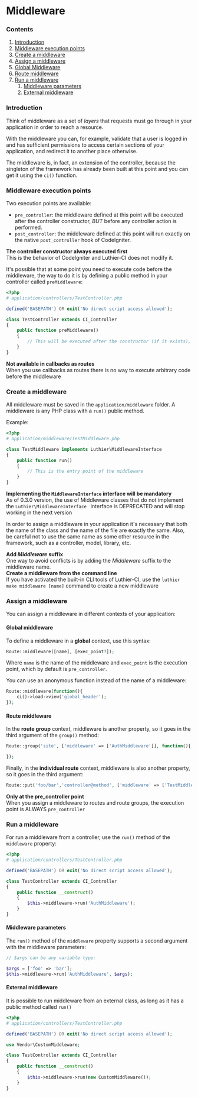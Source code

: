[//]: # ([author] Anderson Salas, translated by Julio Cedeño)
[//]: # ([meta_description] Explore the concept of Middleware that Luthier-CI introduces into your CodeIgniter applications and learn to use it with practical examples)

# Middleware

### Contents

1. [Introduction](#introduction)
2. [Middleware execution points](#middleware-execution-points)
3. [Create a middleware](#create-a-middleware)
4. [Assign a middleware](#assign-a-middleware)
  1. [Global Middleware](#global-middleware)
  2. [Route middleware](#route-middleware)
5. [Run a middleware](#run-a-middleware)
    1. [Middleware parameters](#middleware-parameters)
    2. [External middleware](#external-middleware)

### <a name="introduction"></a> Introduction

Think of middleware as a set of _layers_ that requests must go through in your application in order to reach a resource.

With the middleware you can, for example, validate that a user is logged in and has sufficient permissions to access certain sections of your application, and redirect it to another place otherwise.

The middleware is, in fact, an extension of the controller, because the singleton of the framework has already been built at this point and you can get it using the `ci()` function.

### <a name="middleware-execution-points"></a> Middleware execution points

Two execution points are available:

* `pre_controller`: the middleware defined at this point will be executed after the controller constructor, _BUT_ before any controller action is performed.
* `post_controller`: the middleware defined at this point will run exactly on the native `post_controller` hook of CodeIgniter.

<div class="alert alert-warning">
    <i class="fa fa-warning" aria-hidden="true"></i>
    <strong>The controller constructor always executed first</strong>
    <br />
    This is the behavior of CodeIgniter and Luthier-CI does not modify it.
</div>

It's possible that at some point you need to execute code before the middleware, the way to do it is by defining a public method in your controller called `preMiddleware`:

```php
<?php
# application/controllers/TestController.php

defined('BASEPATH') OR exit('No direct script access allowed');

class TestController extends CI_Controller
{
    public function preMiddleware()
    {
        // This will be executed after the constructor (if it exists), but before the middleware
    }
}
```

<div class="alert alert-warning">
    <i class="fa fa-warning" aria-hidden="true"></i>
    <strong>Not available in callbacks as routes</strong>
    <br />
    When you use callbacks as routes there is no way to execute arbitrary code before the middleware
</div>

### <a name="create-a-middleware"></a> Create a middleware

All middleware must be saved in the `application/middleware` folder. A middleware is any PHP class with a `run()` public method.

Example:

```php
<?php
# application/middleware/TestMiddleware.php

class TestMiddleware implements Luthier\MiddlewareInterface
{
    public function run()
    {
        // This is the entry point of the middleware
    }
}
```

<div class="alert alert-warning">
    <i class="fa fa-warning" aria-hidden="true"></i>
    <strong>Implementing the <code>MiddlewareInterface</code> interface will be mandatory</strong>
    <br />
    As of 0.3.0 version, the use of Middleware classes that do not implement the <code>Luthier\MiddlewareInterface </code> interface is DEPRECATED and will stop working in the next version</div>

In order to assign a middleware in your application it's necessary that both the name of the class and the name of the file are exactly the same. Also, be careful not to use the same name as some other resource in the framework, such as a controller, model, library, etc.

<div class="alert alert-success">
    <i class="fa fa-check" aria-hidden="true"></i>
    <strong>Add <em>Middleware</em> suffix</strong>
    <br />
    One way to avoid conflicts is by adding the <em>Middleware</em> suffix to the middleware name.
</div>

<div class="alert alert-success">
    <i class="fa fa-check" aria-hidden="true"></i>
    <strong>Create a middleware from the command line</strong>
    <br />
    If you have activated the built-in CLI tools of Luthier-CI, use the <code>luthier make middleware [name]</code> command to create a new middleware
</div>

### <a name="assign-a-middleware"></a> Assign a middleware

You can assign a middleware in different contexts of your application:

#### <a name="global-middleware"></a> Global middleware

To define a middleware in a **global** context, use this syntax:

```php
Route::middleware([name], [exec_point?]);
```

Where `name` is the name of the middleware and `exec_point` is the execution point, which by default is `pre_controller`.

You can use an anonymous function instead of the name of a middleware:

```php
Route::middleware(function(){
    ci()->load->view('global_header');
});
```

#### <a name="route-middleware"></a> Route middleware

In the **route group** context, middleware is another property, so it goes in the third argument of the `group()` method:

```php
Route::group('site', ['middleware' => ['AuthMiddleware']], function(){

});
```

Finally, in the **individual route** context, middleware is also another property, so it goes in the third argument:

```php
Route::put('foo/bar','controller@method', ['middleware' => ['TestMiddleware']]);
```

<div class="alert alert-warning">
    <i class="fa fa-warning" aria-hidden="true"></i>
    <strong>Only at the pre_controller point</strong>
    <br />
    When you assign a middleware to routes and route groups, the execution point is ALWAYS <code>pre_controller</code>
</div>

### <a name="run-a-middleware"></a> Run a middleware

For run a middleware from a controller, use the `run()` method of the `middleware` property:

```php
<?php
# application/controllers/TestController.php

defined('BASEPATH') OR exit('No direct script access allowed');

class TestController extends CI_Controller
{
    public function __construct()
    {
        $this->middleware->run('AuthMiddleware');
    }
}
```

#### <a name="middleware-parameters"></a> Middleware parameters

The `run()` method of the `middleware` property supports a second argument with the middleware parameters:

```php
// $args can be any variable type:

$args = ['foo' => 'bar'];
$this->middleware->run('AuthMiddleware', $args);
````

#### <a name="external-middleware"></a> External middleware

It is possible to run middleware from an external class, as long as it has a public method called `run()`

```php
<?php
# application/controllers/TestController.php

defined('BASEPATH') OR exit('No direct script access allowed');

use Vendor\CustomMiddleware;

class TestController extends CI_Controller
{
    public function __construct()
    {
        $this->middleware->run(new CustomMiddleware());
    }
}
```